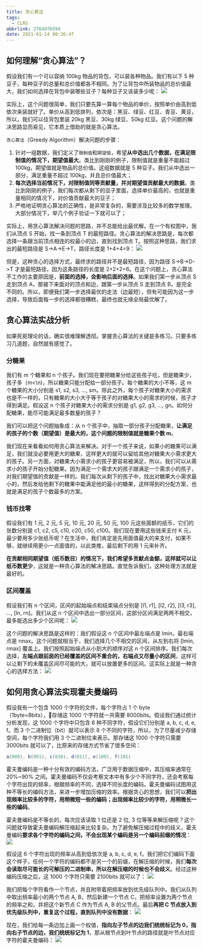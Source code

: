 ```yaml
---
title: 贪心算法
tags:
  - CLRS
abbrlink: 2764976594
date: 2021-01-14 00:36:47
---
```

## 如何理解“贪心算法”？
假设我们有一个可以容纳 100kg 物品的背包，可以装各种物品。我们有以下 5 种豆子，每种豆子的总量和总价值都各不相同。为了让背包中所装物品的总价值最大，我们如何选择在背包中装哪些豆子？每种豆子又该装多少呢：
![](https://raw.githubusercontent.com/necusjz/p/master/CLRS/geek/222.png)

实际上，这个问题很简单，我们只要先算一算每个物品的单价，按照单价由高到低依次来装就好了。单价从高到低排列，依次是：黑豆、绿豆、红豆、青豆、黄豆，所以，我们可以往背包里装 20kg 黑豆、30kg 绿豆、50kg 红豆。这个问题的解决思路显而易见，它本质上借助的就是贪心算法。

`贪心算法`（Greedy Algorithm）解决问题的步骤：
1. 针对一组数据，我们定义了`限制值`和`期望值`，希望**从中选出几个数据，在满足限制值的情况下，期望值最大**。类比到刚刚的例子，限制值就是重量不能超过 100kg，期望值就是物品的总价值。这组数据就是 5 种豆子。我们从中选出一部分，满足重量不超过 100kg，并且总价值最大；
2. **每次选择当前情况下，对限制值同等贡献量，并对期望值贡献最大的数据**。类比到刚刚的例子，我们每次都从剩下的豆子里面，选择单价最高的，也就是重量相同的情况下，对价值贡献最大的豆子；
3. 严格地证明贪心算法的正确性，是非常复杂的，需要涉及比较多的数学推理。大部分情况下，举几个例子验证一下就可以了；

<!--more-->
实际上，用贪心算法解决问题的思路，并不总能给出最优解。在一个有权图中，我们从顶点 S 开始，找一条到顶点 T 的最短路径。贪心算法的解决思路是，每次都选择一条跟当前顶点相连的权最小的边，直到找到顶点 T。按照这种思路，我们求出的最短路径是 S->A->E->T，路径长度是 1+4+4=9：
![](https://raw.githubusercontent.com/necusjz/p/master/CLRS/geek/223.png)

但是，这种贪心的选择方式，最终求的路径并不是最短路径，因为路径 S->B->D->T 才是最短路径，因为这条路径的长度是 2+2+2=6。在这个问题上，贪心算法不工作的主要原因是，**前面的选择，会影响后面的选择**。如果我们第一步从顶点 S 走到顶点 A，那接下来面对的顶点和边，跟第一步从顶点 S 走到顶点 B，是完全不同的。所以，即便我们第一步选择最优的走法（边最短），但有可能因为这一步选择，导致后面每一步的选择都很糟糕，最终也就无缘全局最优解了。

## 贪心算法实战分析
如果死抠理论的话，确实很难理解透彻。掌握贪心算法的关键是多练习。只要多练习几道题，自然就有感觉了。

### 分糖果
我们有 m 个糖果和 n 个孩子。我们现在要把糖果分给这些孩子吃，但是糖果少，孩子多（m\<\n)，所以糖果只能分配给一部分孩子。每个糖果的大小不等，这 m 个糖果的大小分别是 s1, s2, s3, ..., sm。除此之外，每个孩子对糖果大小的需求也是不一样的，只有糖果的大小大于等于孩子的对糖果大小的需求的时候，孩子才得到满足。假设这 n 个孩子对糖果大小的需求分别是 g1, g2, g3, ..., gn。如何分配糖果，能尽可能满足最多数量的孩子？

我们可以把这个问题抽象成：从 n 个孩子中，抽取一部分孩子分配糖果，**让满足的孩子的个数（期望值）是最大的，这个问题的限制值就是糖果个数 m**。

我们现在来看看如何用贪心算法来解决。对于一个孩子来说，如果小的糖果可以满足，我们就没必要用更大的糖果，这样更大的就可以留给其他对糖果大小需求更大的孩子。另一方面，对糖果大小需求小的孩子更容易被满足，所以，我们可以从需求小的孩子开始分配糖果。因为满足一个需求大的孩子跟满足一个需求小的孩子，对我们期望值的贡献是一样的。我们每次从剩下的孩子中，找出对糖果大小需求最小的，然后发给他剩下的糖果中能满足他的最小的糖果，这样得到的分配方案，也就是满足的孩子个数最多的方案。

### 钱币找零
假设我们有 1 元, 2 元, 5 元, 10 元, 20 元, 50 元, 100 元这些面额的纸币，它们的张数分别是 c1, c2, c5, c10, c20, c50, c100。我们现在要用这些钱来支付 K 元，最少要用多少张纸币呢？在生活中，我们肯定是先用面值最大的来支付，如果不够，就继续用更小一点面值的，以此类推，最后剩下的用 1 元来补齐。

**在贡献相同期望值（纸币数目）的情况下，我们希望多贡献点金额，这样就可以让纸币数更少**，这就是一种贪心算法的解决思路。直觉告诉我们，这种处理方法就是最好的。

### 区间覆盖
假设我们有 n 个区间，区间的起始端点和结束端点分别是 [l1, r1], [l2, r2], [l3, r3], ..., [ln, rn]。我们从这 n 个区间中选出一部分区间，这部分区间满足两两不相交，最多能选出多少个区间呢：
![](https://raw.githubusercontent.com/necusjz/p/master/CLRS/geek/224.png)

这个问题的解决思路是这样的：我们假设这 n 个区间中最左端点是 lmin，最右端点是 rmax。这个问题就相当于，我们选择几个不相交的区间，从左到右将 [lmin, rmax] 覆盖上。我们按照起始端点从小到大的顺序对这 n 个区间排序。我们每次选择，**左端点跟前面的已经覆盖的区间不重合的，右端点又尽量小的区间**，这样可以让剩下的未覆盖区间尽可能的大，就可以放置更多的区间。这实际上就是一种贪心的选择方法：
![](https://raw.githubusercontent.com/necusjz/p/master/CLRS/geek/225.png)

## 如何用贪心算法实现霍夫曼编码
假设我有一个包含 1000 个字符的文件，每个字符占 1 个 byte（1byte=8bits），存储这 1000 个字符就一共需要 8000bits。假设我们通过统计分析发现，这 1000 个字符中只包含 6 种不同字符，假设它们分别是 a, b, c, d, e, f。而 3 个二进制位（bit）就可以表示 8 个不同的字符，所以，为了尽量减少存储空间，每个字符我们用 3 个二进制位来表示。那存储这 1000 个字符只需要 3000bits 就可以了，比原来的存储方式节省了很多空间：
```java
a(000), b(001), c(010), d(011), e(100), f(101)
```

霍夫曼编码是一种十分有效的编码方法，广泛用于数据压缩中，其压缩率通常在 20%~90% 之间。霍夫曼编码不仅会考察文本中有多少个不同字符，还会考察每个字符出现的频率，根据频率的不同，选择不同长度的编码。霍夫曼编码试图用这种不等长的编码方法，来进一步增加压缩的效率。根据贪心的思想，我们可以**把出现频率比较多的字符，用稍微短一些的编码；出现频率比较少的字符，用稍微长一些的编码**。

霍夫曼编码是不等长的，每次应该读取 1 位还是 2 位, 3 位等等来解压缩呢？这个问题就导致霍夫曼编码解压缩起来比较复杂。为了避免解压缩过程中的歧义，霍夫曼编码**要求各个字符的编码之间，不会出现某个编码是另一个编码前缀的情况**：
![](https://raw.githubusercontent.com/necusjz/p/master/CLRS/geek/226.png)

假设这 6 个字符出现的频率从高到低依次是 a, b, c, d, e, f。我们把它们编码下面这个样子，任何一个字符的编码都不是另一个的前缀，在解压缩的时候，我们**每次会读取尽可能长的可解压的二进制串，所以在解压缩的时候也不会歧义**。经过这种编码压缩之后，这 1000 个字符只需要 2100bits 就可以了：
![](https://raw.githubusercontent.com/necusjz/p/master/CLRS/geek/227.png)

我们把每个字符看作一个节点，并且附带着把频率放到优先级队列中。我们从队列中取出频率最小的两个节点 A, B，然后新建一个节点 C，把频率设置为两个节点的频率之和，并把这个新节点 C 作为节点 A, B 的父节点。最后**再把 C 节点放入到优先级队列中，重复这个过程，直到队列中没有数据**：
![](https://raw.githubusercontent.com/necusjz/p/master/CLRS/geek/228.png)

现在，我们给每一条边加上画一个权值，**指向左子节点的边我们统统标记为 0，指向右子节点的边，我们统统标记为 1**，那从根节点到叶节点的路径就是叶节点对应字符的霍夫曼编码：
![](https://raw.githubusercontent.com/necusjz/p/master/CLRS/geek/229.png)
